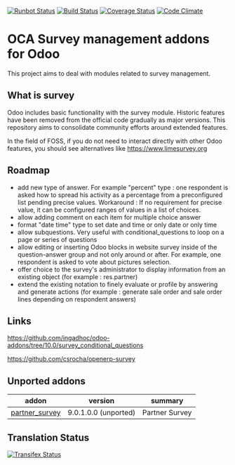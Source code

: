 [![Runbot Status](https://runbot.odoo-community.org/runbot/badge/flat/200/10.0.svg)](https://runbot.odoo-community.org/runbot/repo/github-com-oca-survey-200)
[![Build Status](https://travis-ci.org/OCA/survey.svg?branch=10.0)](https://travis-ci.org/OCA/survey)
[![Coverage Status](https://coveralls.io/repos/OCA/survey/badge.svg?branch=10.0)](https://coveralls.io/r/OCA/survey?branch=10.0)
[![Code Climate](https://codeclimate.com/github/OCA/survey/badges/gpa.svg)](https://codeclimate.com/github/OCA/survey)

OCA Survey management addons for Odoo
=====================================

This project aims to deal with modules related to survey management.


What is survey
--------------

Odoo includes basic functionality with the survey module.
Historic features have been removed from the official code gradually as major versions.
This repository aims to consolidate community efforts around extended features.

In the field of FOSS, if you do not need to interact directly with other Odoo features, you should see alternatives like https://www.limesurvey.org


Roadmap
-------

- add new type of answer. For example "percent" type : one respondent is asked how to spread his activity as a percentage from a preconfigured list pending precise values. Workaround : If no requirement for precise value, it can be configured ranges of values in a list of choices.
- allow adding comment on each item for multiple choice answer
- format "date time" type to set date and time or only date or only time
- allow subquestions. Very useful with conditional_questions to loop on a page or series of questions
- allow editing or inserting Odoo blocks in website survey inside of the question-answer group and not only around or after.  For example, one respondent is asked to vote about pictures selection.
- offer choice to the survey's administrator to display information from an existing object (for example : res.partner)
- extend the existing notation to finely evaluate or profile by answering and generate actions (for example : generate sale order and sale order lines depending on respondent answers)


Links
-----

https://github.com/ingadhoc/odoo-addons/tree/10.0/survey_conditional_questions

https://github.com/csrocha/openerp-survey


[//]: # (addons)

Unported addons
---------------
addon | version | summary
--- | --- | ---
[partner_survey](partner_survey/) | 9.0.1.0.0 (unported) | Partner Survey

[//]: # (end addons)

Translation Status
------------------
[![Transifex Status](https://www.transifex.com/projects/p/OCA-survey-10-0/chart/image_png)](https://www.transifex.com/projects/p/OCA-survey-10-0)
